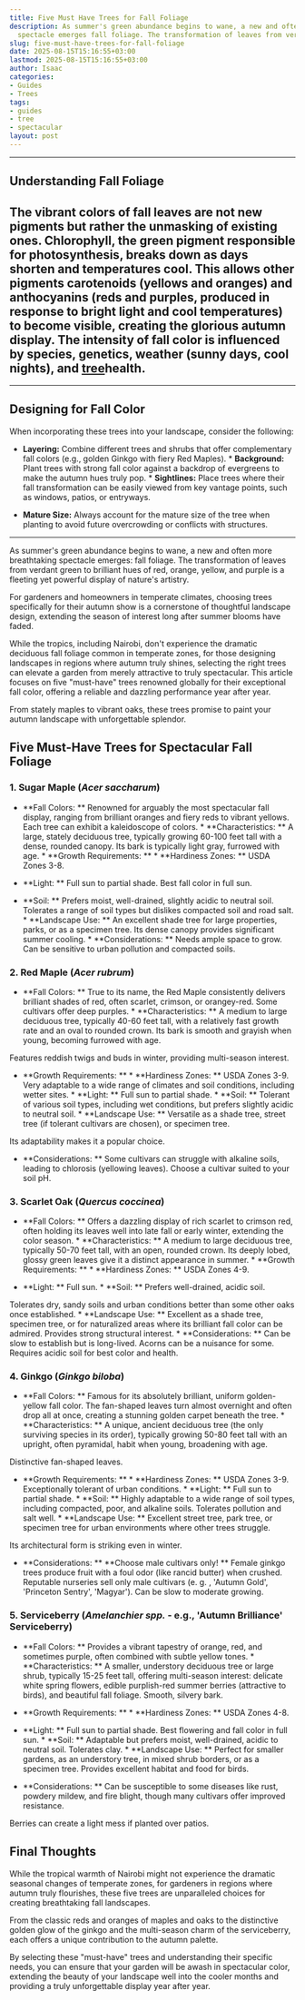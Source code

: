 ```yaml
---
title: Five Must Have Trees for Fall Foliage
description: As summer's green abundance begins to wane, a new and often more breathtaking
  spectacle emerges fall foliage. The transformation of leaves from verdant green...
slug: five-must-have-trees-for-fall-foliage
date: 2025-08-15T15:16:55+03:00
lastmod: 2025-08-15T15:16:55+03:00
author: Isaac
categories:
- Guides
- Trees
tags:
- guides
- tree
- spectacular
layout: post
---
```

---

## Understanding Fall Foliage
The vibrant colors of fall leaves are not new pigments but rather the unmasking of existing ones. Chlorophyll, the green pigment responsible for photosynthesis, breaks down as days shorten and temperatures cool. This allows other pigments  carotenoids (yellows and oranges) and anthocyanins (reds and purples, produced in response to bright light and cool temperatures)  to become visible, creating the glorious autumn display.
The intensity of fall color is influenced by species, genetics, weather (sunny days, cool nights), and [tree](https://pestpolicy.com/10-trees-to-grow-in-containers/)health.
---
---

## Designing for Fall Color
When incorporating these trees into your landscape, consider the following:

* **Layering:** Combine different trees and shrubs that offer complementary fall colors (e.g., golden Ginkgo with fiery Red Maples). * **Background:** Plant trees with strong fall color against a backdrop of evergreens to make the autumn hues truly pop. * **Sightlines:** Place trees where their fall transformation can be easily viewed from key vantage points, such as windows, patios, or entryways.

* **Mature Size:** Always account for the mature size of the tree when planting to avoid future overcrowding or conflicts with structures.
---

As summer's green abundance begins to wane, a new and often more breathtaking spectacle emerges: fall foliage. The transformation of leaves from verdant green to brilliant hues of red, orange, yellow, and purple is a fleeting yet powerful display of nature's artistry.

For gardeners and homeowners in temperate climates, choosing trees specifically for their autumn show is a cornerstone of thoughtful landscape design, extending the season of interest long after summer blooms have faded.

While the tropics, including Nairobi, don't experience the dramatic deciduous fall foliage common in temperate zones, for those designing landscapes in regions where autumn truly shines, selecting the right trees can elevate a garden from merely attractive to truly spectacular. This article focuses on five "must-have" trees renowned globally for their exceptional fall color, offering a reliable and dazzling performance year after year.

From stately maples to vibrant oaks, these trees promise to paint your autumn landscape with unforgettable splendor.

##  Five Must-Have Trees for Spectacular Fall Foliage

###  1. Sugar Maple (*Acer saccharum*)

* **Fall Colors: ** Renowned for arguably the most spectacular fall display, ranging from brilliant oranges and fiery reds to vibrant yellows. Each tree can exhibit a kaleidoscope of colors. * **Characteristics: ** A large, stately deciduous tree, typically growing 60-100 feet tall with a dense, rounded canopy. Its bark is typically light gray, furrowed with age. * **Growth Requirements: ** * **Hardiness Zones: ** USDA Zones 3-8.

* **Light: ** Full sun to partial shade. Best fall color in full sun.

* **Soil: ** Prefers moist, well-drained, slightly acidic to neutral soil. Tolerates a range of soil types but dislikes compacted soil and road salt. * **Landscape Use: ** An excellent shade tree for large properties, parks, or as a specimen tree. Its dense canopy provides significant summer cooling. * **Considerations: ** Needs ample space to grow. Can be sensitive to urban pollution and compacted soils.

###  2. Red Maple (*Acer rubrum*)

* **Fall Colors: ** True to its name, the Red Maple consistently delivers brilliant shades of red, often scarlet, crimson, or orangey-red. Some cultivars offer deep purples. * **Characteristics: ** A medium to large deciduous tree, typically 40-60 feet tall, with a relatively fast growth rate and an oval to rounded crown. Its bark is smooth and grayish when young, becoming furrowed with age.

Features reddish twigs and buds in winter, providing multi-season interest.

* **Growth Requirements: ** * **Hardiness Zones: ** USDA Zones 3-9. Very adaptable to a wide range of climates and soil conditions, including wetter sites. * **Light: ** Full sun to partial shade. * **Soil: ** Tolerant of various soil types, including wet conditions, but prefers slightly acidic to neutral soil. * **Landscape Use: ** Versatile as a shade tree, street tree (if tolerant cultivars are chosen), or specimen tree.

Its adaptability makes it a popular choice.

* **Considerations: ** Some cultivars can struggle with alkaline soils, leading to chlorosis (yellowing leaves). Choose a cultivar suited to your soil pH.

###  3. Scarlet Oak (*Quercus coccinea*)

* **Fall Colors: ** Offers a dazzling display of rich scarlet to crimson red, often holding its leaves well into late fall or early winter, extending the color season. * **Characteristics: ** A medium to large deciduous tree, typically 50-70 feet tall, with an open, rounded crown. Its deeply lobed, glossy green leaves give it a distinct appearance in summer. * **Growth Requirements: ** * **Hardiness Zones: ** USDA Zones 4-9.

* **Light: ** Full sun. * **Soil: ** Prefers well-drained, acidic soil.

Tolerates dry, sandy soils and urban conditions better than some other oaks once established. * **Landscape Use: ** Excellent as a shade tree, specimen tree, or for naturalized areas where its brilliant fall color can be admired. Provides strong structural interest. * **Considerations: ** Can be slow to establish but is long-lived. Acorns can be a nuisance for some. Requires acidic soil for best color and health.

###  4. Ginkgo (*Ginkgo biloba*)

* **Fall Colors: ** Famous for its absolutely brilliant, uniform golden-yellow fall color. The fan-shaped leaves turn almost overnight and often drop all at once, creating a stunning golden carpet beneath the tree. * **Characteristics: ** A unique, ancient deciduous tree (the only surviving species in its order), typically growing 50-80 feet tall with an upright, often pyramidal, habit when young, broadening with age.

Distinctive fan-shaped leaves.

* **Growth Requirements: ** * **Hardiness Zones: ** USDA Zones 3-9. Exceptionally tolerant of urban conditions. * **Light: ** Full sun to partial shade. * **Soil: ** Highly adaptable to a wide range of soil types, including compacted, poor, and alkaline soils. Tolerates pollution and salt well. * **Landscape Use: ** Excellent street tree, park tree, or specimen tree for urban environments where other trees struggle.

Its architectural form is striking even in winter.

* **Considerations: ** **Choose male cultivars only! ** Female ginkgo trees produce fruit with a foul odor (like rancid butter) when crushed. Reputable nurseries sell only male cultivars (e. g. , 'Autumn Gold', 'Princeton Sentry', 'Magyar'). Can be slow to moderate growing.

###  5. Serviceberry (*Amelanchier spp.* - e.g., 'Autumn Brilliance' Serviceberry)

* **Fall Colors: ** Provides a vibrant tapestry of orange, red, and sometimes purple, often combined with subtle yellow tones. * **Characteristics: ** A smaller, understory deciduous tree or large shrub, typically 15-25 feet tall, offering multi-season interest: delicate white spring flowers, edible purplish-red summer berries (attractive to birds), and beautiful fall foliage. Smooth, silvery bark.

* **Growth Requirements: ** * **Hardiness Zones: ** USDA Zones 4-8.

* **Light: ** Full sun to partial shade. Best flowering and fall color in full sun. * **Soil: ** Adaptable but prefers moist, well-drained, acidic to neutral soil. Tolerates clay. * **Landscape Use: ** Perfect for smaller gardens, as an understory tree, in mixed shrub borders, or as a specimen tree. Provides excellent habitat and food for birds.

* **Considerations: ** Can be susceptible to some diseases like rust, powdery mildew, and fire blight, though many cultivars offer improved resistance.

Berries can create a light mess if planted over patios.

##  Final Thoughts

While the tropical warmth of Nairobi might not experience the dramatic seasonal changes of temperate zones, for gardeners in regions where autumn truly flourishes, these five trees are unparalleled choices for creating breathtaking fall landscapes.

From the classic reds and oranges of maples and oaks to the distinctive golden glow of the ginkgo and the multi-season charm of the serviceberry, each offers a unique contribution to the autumn palette.

By selecting these "must-have" trees and understanding their specific needs, you can ensure that your garden will be awash in spectacular color, extending the beauty of your landscape well into the cooler months and providing a truly unforgettable display year after year.
